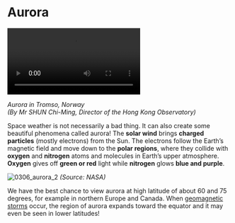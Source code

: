 # Aurora

<video controls loop autoplay>
  <source src="./videos/shunchiming.mp4" type="video/mp4">
  Your browser does not support HTML5 video.
</video>

*Aurora in Tromso, Norway<br>(By Mr SHUN Chi-Ming, Director of the Hong Kong Observatory)*

Space weather is not necessarily a bad thing.  It can also create some beautiful phenomena called aurora! The **solar wind** brings **charged particles** (mostly electrons) from the Sun. The electrons follow the Earth’s magnetic field and move down to the **polar regions**, where they collide with **oxygen** and **nitrogen** atoms and molecules in Earth’s upper atmosphere. **Oxygen** gives off **green or red** light while **nitrogen** glows **blue and purple**.

![0306_aurora_2](./static/0306_aurora_2.png)
*(Source: NASA)*

We have the best chance to view aurora at high latitude of about 60 and 75 degrees, for example in northern Europe and Canada. When <a href="#/en/phenomena/geomagnetic-storms">geomagnetic storms</a> occur, the region of aurora expands toward the equator and it may even be seen in lower latitudes!

